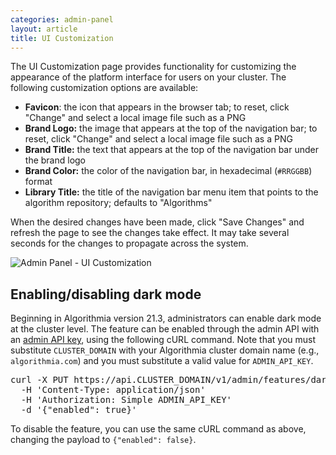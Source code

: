 ```yaml
---
categories: admin-panel
layout: article
title: UI Customization
---
```


The UI Customization page provides functionality for customizing the appearance of the platform interface for users on your cluster. The following customization options are available:

*   **Favicon**: the icon that appears in the browser tab; to reset, click "Change" and select a local image file such as a PNG
*   **Brand Logo:** the image that appears at the top of the navigation bar; to reset, click "Change" and select a local image file such as a PNG
*   **Brand Title:** the text that appears at the top of the navigation bar under the brand logo
*   **Brand Color:** the color of the navigation bar, in hexadecimal (`#RRGGBB`) format
*   **Library Title:** the title of the navigation bar menu item that points to the algorithm repository; defaults to "Algorithms"

When the desired changes have been made, click "Save Changes" and refresh the page to see the changes take effect. It may take several seconds for the changes to propagate across the system.

![Admin Panel - UI Customization]({{site.url}}/developers/images/post_images/algo-images-admin/algo-1609365483178.png)

## Enabling/disabling dark mode

Beginning in Algorithmia version 21.3, administrators can enable dark mode at the cluster level. The feature can be enabled through the admin API with an [admin API key](/developers/platform/customizing-api-keys#admin-api-keys), using the following cURL command. Note that you must substitute `CLUSTER_DOMAIN` with your Algorithmia cluster domain name (e.g., `algorithmia.com`) and you must substitute a valid value for `ADMIN_API_KEY`.

<div class="syn-code-block">

<pre class="code_snippet">curl -X PUT https://api.CLUSTER_DOMAIN/v1/admin/features/dark-theme-enabled \
  -H 'Content-Type: application/json'
  -H 'Authorization: Simple ADMIN_API_KEY'
  -d '{"enabled": true}'
</pre>

</div>

To disable the feature, you can use the same cURL command as above, changing the payload to `{"enabled": false}`.

